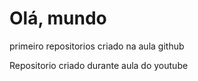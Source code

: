 # Olá, mundo
 primeiro repositorios criado na aula github

 Repositorio criado durante aula do youtube
